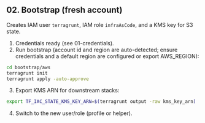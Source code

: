 ## 02. Bootstrap (fresh account)

Creates IAM user `terragrunt`, IAM role `infraAsCode`, and a KMS key for S3 state.

1) Credentials ready (see 01-credentials).
2) Run bootstrap (account id and region are auto-detected; ensure credentials and a default region are configured or export AWS_REGION):
```bash
cd bootstrap/aws
terragrunt init
terragrunt apply -auto-approve
```
3) Export KMS ARN for downstream stacks:
```bash
export TF_IAC_STATE_KMS_KEY_ARN=$(terragrunt output -raw kms_key_arn)
```
4) Switch to the new user/role (profile or helper).
